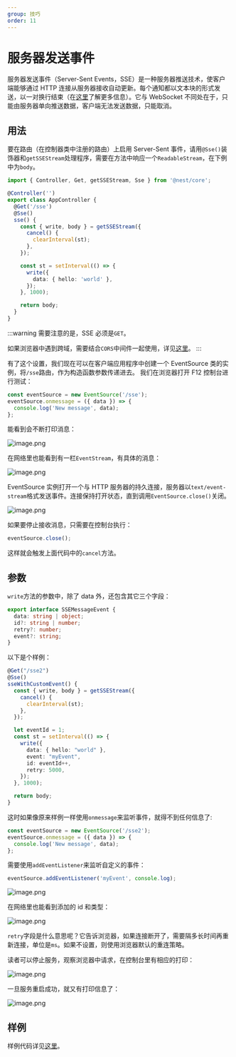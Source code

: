 ```yaml
---
group: 技巧
order: 11
---
```


# 服务器发送事件

服务器发送事件（Server-Sent Events，SSE）是一种服务器推送技术，使客户端能够通过 HTTP 连接从服务器接收自动更新。每个通知都以文本块的形式发送，以一对换行结束（在[这里](https://developer.mozilla.org/en-US/docs/Web/API/Server-sent_events)了解更多信息）。它与 WebSocket 不同处在于，只能由服务器单向推送数据，客户端无法发送数据，只能取消。

## 用法

要在路由（在控制器类中注册的路由）上启用 Server-Sent 事件，请用`@Sse()`装饰器和`getSSEStream`处理程序，需要在方法中响应一个`ReadableStream`，在下例中为`body`。

```typescript
import { Controller, Get, getSSEStream, Sse } from '@nest/core';

@Controller('')
export class AppController {
  @Get('/sse')
  @Sse()
  sse() {
    const { write, body } = getSSEStream({
      cancel() {
        clearInterval(st);
      },
    });

    const st = setInterval(() => {
      write({
        data: { hello: 'world' },
      });
    }, 1000);

    return body;
  }
}
```

:::warning
需要注意的是，SSE 必须是`GET`。

如果浏览器中遇到跨域，需要结合`CORS`中间件一起使用，详见[这里](./26_cors.md)。
:::

有了这个设置，我们现在可以在客户端应用程序中创建一个 EventSource 类的实例，将`/sse`路由，作为构造函数参数传递进去。
我们在浏览器打开 F12 控制台进行测试：

```javascript
const eventSource = new EventSource('/sse');
eventSource.onmessage = ({ data }) => {
  console.log('New message', data);
};
```

能看到会不断打印消息：

![image.png](./images/sse1.png)

在网络里也能看到有一栏`EventStream`，有具体的消息：

![image.png](./images/sse2.png)

EventSource 实例打开一个与 HTTP 服务器的持久连接，服务器以`text/event-stream`格式发送事件。连接保持打开状态，直到调用`EventSource.close()`关闭。

![image.png](./images/sse3.png)

如果要停止接收消息，只需要在控制台执行：

```javascript
eventSource.close();
```

这样就会触发上面代码中的`cancel`方法。

## 参数

`write`方法的参数中，除了 data 外，还包含其它三个字段：

```typescript
export interface SSEMessageEvent {
  data: string | object;
  id?: string | number;
  retry?: number;
  event?: string;
}
```

以下是个样例：

```typescript
@Get("/sse2")
@Sse()
sseWithCustomEvent() {
  const { write, body } = getSSEStream({
    cancel() {
      clearInterval(st);
    },
  });

  let eventId = 1;
  const st = setInterval(() => {
    write({
      data: { hello: "world" },
      event: "myEvent",
      id: eventId++,
      retry: 5000,
    });
  }, 1000);

  return body;
}
```

这时如果像原来样例一样使用`onmessage`来监听事件，就得不到任何信息了:

```typescript
const eventSource = new EventSource('/sse2');
eventSource.onmessage = ({ data }) => {
  console.log('New message', data);
};
```

需要使用`addEventListener`来监听自定义的事件：

```typescript
eventSource.addEventListener('myEvent', console.log);
```

![image.png](./images/sse4.png)

在网络里也能看到添加的 id 和类型：

![image.png](./images/sse5.png)

`retry`字段是什么意思呢？它告诉浏览器，如果连接断开了，需要隔多长时间再重新连接，单位是`ms`。如果不设置，则使用浏览器默认的重连策略。

读者可以停止服务，观察浏览器中请求，在控制台里有相应的打印：

![image.png](./images/sse6.png)

一旦服务重启成功，就又有打印信息了：

![image.png](./images/sse7.png)

## 样例

样例代码详见[这里](https://deno.land/x/deno_nest/example/sse/app.controller.ts?source)。
